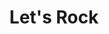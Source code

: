 ---
layout: contact
title: Let's Rock
description: Let's get your project rolling!
permalink: /contact/
image: '/images/thinking-girl.jpg'
image_caption: 'Photo by [Pablo Stanley](https://www.lummi.ai/creator/pablostanley) / [Lummi](https://www.lummi.ai/)'
sitemap: true
---